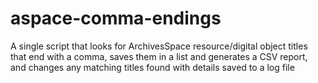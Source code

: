 # aspace-comma-endings

A single script that looks for ArchivesSpace resource/digital object titles that end with a comma, saves them in a list and generates a CSV report, and changes any matching titles found with details saved to a log file
